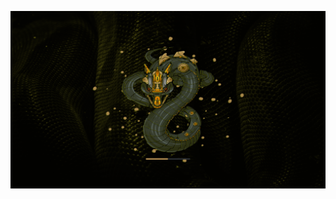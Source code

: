 ![alt text](https://github.com/smokey5787/robosnake/blob/main/RoboSnake/contents/previews/splash.png "preview")
